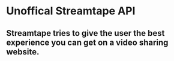 # Unoffical Streamtape API



## Streamtape tries to give the user the best experience you can get on a video sharing website.

